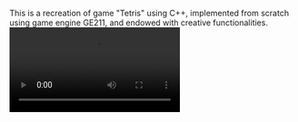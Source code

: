 This is a recreation of game "Tetris" using C++, implemented from scratch using game engine GE211, and endowed with creative functionalities.
![Tetris](https://user-images.githubusercontent.com/85974906/189511830-dd2cd724-9081-4352-9fde-bab34c687b62.mov)
